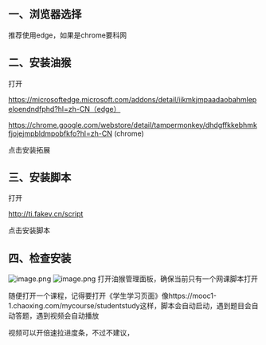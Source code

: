 
## 一、浏览器选择

推荐使用edge，如果是chrome要科网

## 二、安装油猴


打开

https://microsoftedge.microsoft.com/addons/detail/iikmkjmpaadaobahmlepeloendndfphd?hl=zh-CN（edge）

https://chrome.google.com/webstore/detail/tampermonkey/dhdgffkkebhmkfjojejmpbldmpobfkfo?hl=zh-CN  (chrome)

点击安装拓展

## 三、安装脚本

打开

http://ti.fakev.cn/script

点击安装脚本

## 四、检查安装 

![image.png](https://pic4.zhimg.com/v2-c459ea4eed0054579dbfdcb33c95f9a5_r.jpg)
![image.png](https://pic4.zhimg.com/v2-10e2b729a9fd948eeb2d41f74703ef87_r.jpg)
打开油猴管理面板，确保当前只有一个网课脚本打开

随便打开一个课程，记得要打开《学生学习页面》像https://mooc1-1.chaoxing.com/mycourse/studentstudy这样，脚本会自动启动，遇到题目会自动答题，遇到视频会自动播放

视频可以开倍速拉进度条，不过不建议，
